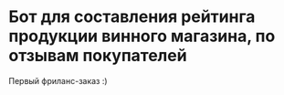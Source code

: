 # Бот для составления рейтинга продукции винного магазина, по отзывам покупателей
Первый фриланс-заказ :)
